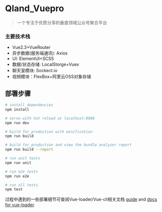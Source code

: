 # Qland_Vuepro

> 一个专注于优质分享的垂直领域公众号聚合平台
### 主要技术栈
* Vue2.3+VueRouter
* 异步数据(服务端通讯): Axios
* UI: ElementUI+SCSS
* 数据/状态存储: LocalStorge+Vuex
* 聊天室模块: Sockect.io
* 视频模块：FlexBox+阿里云OSS对象存储

## 部署步骤

``` bash
# install dependencies
npm install

# serve with hot reload at localhost:8080
npm run dev

# build for production with minification
npm run build

# build for production and view the bundle analyzer report
npm run build --report

# run unit tests
npm run unit

# run e2e tests
npm run e2e

# run all tests
npm test
```

过程中遇到的一些部署细节可查阅Vue-loader/Vue-cli相关文档
[guide](http://vuejs-templates.github.io/webpack/) and [docs for vue-loader](http://vuejs.github.io/vue-loader).
